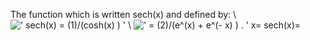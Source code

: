 The function which is written sech(x) and defined by: \\
![' sech(x) = (1)/(cosh(x)
) '](../dictionary/equation_images/3773.1..png)
\\
![' = (2)/(e\^(x) + e\^(- x) ) . '](../dictionary/equation_images/3773.2..png)
x= sech(x)=
